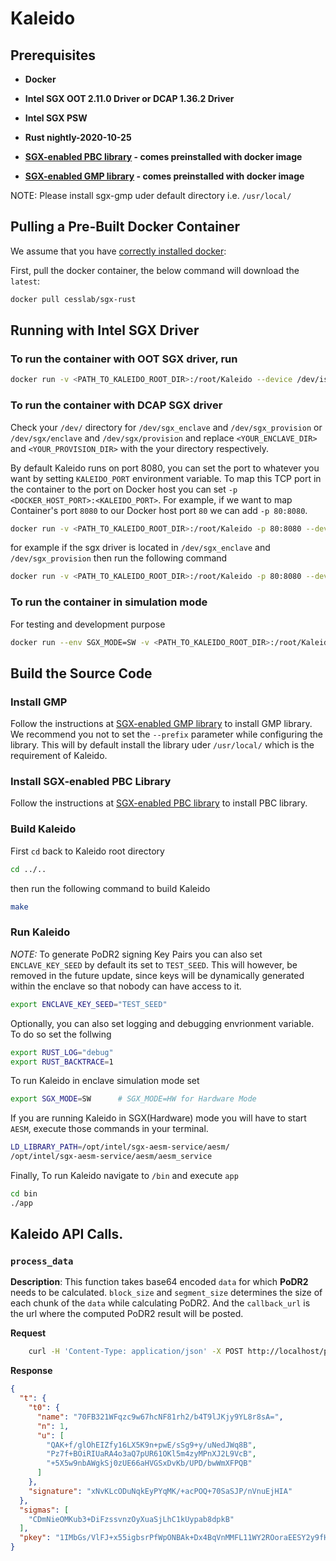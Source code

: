 # Kaleido

## Prerequisites

* **Docker**

* **Intel SGX OOT 2.11.0 Driver or DCAP 1.36.2 Driver**

* **Intel SGX PSW**

* **Rust nightly-2020-10-25**

* **[SGX-enabled PBC library](https://github.com/tehsunnliu/pbc-sgx) - comes preinstalled with docker image**

* **[SGX-enabled GMP library](https://github.com/intel/sgx-gmp) - comes preinstalled with docker image**

NOTE: Please install sgx-gmp uder default directory i.e. `/usr/local/`

## Pulling a Pre-Built Docker Container

We assume that you have [correctly installed docker](https://docs.docker.com/get-docker/):

First, pull the docker container, the below command will download the `latest`:

```bash
docker pull cesslab/sgx-rust
```

## Running with Intel SGX Driver

### To run the container with OOT SGX driver, run

```bash
docker run -v <PATH_TO_KALEIDO_ROOT_DIR>:/root/Kaleido --device /dev/isgx -ti cesslab/sgx-rust
```

### To run the container with DCAP SGX driver

Check your `/dev/` directory for `/dev/sgx_enclave` and `/dev/sgx_provision`
or
`/dev/sgx/enclave` and `/dev/sgx/provision`
and replace `<YOUR_ENCLAVE_DIR>` and `<YOUR_PROVISION_DIR>` with the your directory respectively.

By default Kaleido runs on port 8080, you can set the port to whatever you want by setting `KALEIDO_PORT` environment variable.
To map this TCP port in the container to the port on Docker host you can set `-p <DOCKER_HOST_PORT>:<KALEIDO_PORT>`. For example, if we want to map Container's port `8080` to our Docker host port `80` we can add `-p 80:8080`. 

```bash
docker run -v <PATH_TO_KALEIDO_ROOT_DIR>:/root/Kaleido -p 80:8080 --device <YOUR_ENCLAVE_DIR> --device <YOUR_PROVISION_DIR> -ti cesslab/sgx-rust
```

for example if the sgx driver is located in `/dev/sgx_enclave` and `/dev/sgx_provision` then run the following command

```bash
docker run -v <PATH_TO_KALEIDO_ROOT_DIR>:/root/Kaleido -p 80:8080 --device /dev/sgx_enclave --device /dev/sgx_provision -ti cesslab/sgx-rust
```

### To run the container in simulation mode

For testing and development purpose

```bash
docker run --env SGX_MODE=SW -v <PATH_TO_KALEIDO_ROOT_DIR>:/root/Kaleido -p 80:8080 -ti cesslab/sgx-rust
```

## Build the Source Code

### Install GMP

Follow the instructions at [SGX-enabled GMP library](https://github.com/intel/sgx-gmp) to install GMP library. We recommend you not to set the `--prefix` parameter while configuring the library. This will by default install the library uder `/usr/local/` which is the requirement of Kaleido.

### Install SGX-enabled PBC Library

Follow the instructions at [SGX-enabled PBC library](https://github.com/tehsunnliu/pbc-sgx) to install PBC library.

### Build Kaleido

First `cd` back to Kaleido root directory

```bash
cd ../..
```

then run the following command to build Kaleido

```bash
make
```

### Run Kaleido

*NOTE:* To generate PoDR2 signing Key Pairs you can also set `ENCLAVE_KEY_SEED` by default its set to `TEST_SEED`. This will however, be removed in the future update, since keys will be dynamically generated within the enclave so that nobody can have access to it.

```bash
export ENCLAVE_KEY_SEED="TEST_SEED"
```

Optionally, you can also set logging and debugging envrionment variable. To do so set the follwing

```bash
export RUST_LOG="debug"
export RUST_BACKTRACE=1
```

To run Kaleido in enclave simulation mode set 
```bash
export SGX_MODE=SW      # SGX_MODE=HW for Hardware Mode
```

If you are running Kaleido in SGX(Hardware) mode you will have to start `AESM`, execute those commands in your terminal.
```bash
LD_LIBRARY_PATH=/opt/intel/sgx-aesm-service/aesm/
/opt/intel/sgx-aesm-service/aesm/aesm_service
```

Finally, To run Kaleido navigate to `/bin` and execute `app`

```bash
cd bin
./app
```

## Kaleido API Calls.

### `process_data`

**Description**: This function takes base64 encoded `data` for which **PoDR2** needs to be calculated. `block_size` and `segment_size` determines the size of each chunk of the `data` while calculating PoDR2. And the `callback_url` is the url where the computed PoDR2 result will be posted. 

**Request**
```bash
    curl -H 'Content-Type: application/json' -X POST http://localhost/process_data -d '{"data":"aGk=", "block_size":10485, "segment_size":1, "callback_url":<REPLACE_WITH_CALLBACK_URL>}'
```

**Response**
```json
{
  "t": {
    "t0": {
      "name": "70FB321WFqzc9w67hcNF81rh2/b4T9lJKjy9YL8r8sA=",
      "n": 1,
      "u": [
        "QAK+f/glOhEIZfy16LX5K9n+pwE/sSg9+y/uNedJWq8B",
        "Pz7f+BOiRIUaRA4o3aQ7pUR61OKl5m4zyMPnXJ2L9VcB",
        "+5X5w9nbAWgkSj0zUE66aHVGSxDvKb/UPD/bwWmXFPQB"
      ]
    },
    "signature": "xNvKLcODuNqkEyPYqMK/+acPOQ+70SaSJP/nVnuEjHIA"
  },
  "sigmas": [
    "CDmNieOMKub3+DiFzssvnzOyXuaSjLhC1kUypab8dpkB"
  ],
  "pkey": "1IMbGs/VlFJ+x55igbsrPfWpONBAk+Dx4BqVnMMFL11WY2ROoraEESY2y9fHTrggvpHukH+wbSaTfbY+MinhRQA="
}
```
